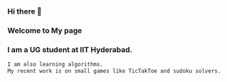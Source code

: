 ### Hi there 👋
### Welcome to My page
### I am a UG student at IIT Hyderabad.
```markdown
I am also learning algorithms.
My recent work is on small games like TicTakToe and sudoku solvers.
```
